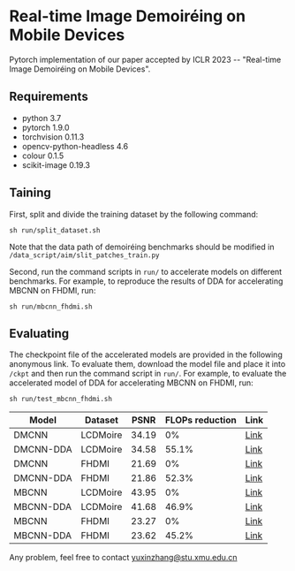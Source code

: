 # Real-time Image Demoir&eacute;ing on Mobile Devices

Pytorch implementation of our paper accepted by ICLR 2023 -- "Real-time Image Demoir&eacute;ing on Mobile Devices".

## Requirements	

- python 3.7
- pytorch 1.9.0
- torchvision 0.11.3
- opencv-python-headless 4.6
- colour 0.1.5
- scikit-image 0.19.3

## Taining

First, split and divide the training dataset by the following command:

```shell
sh run/split_dataset.sh
```

Note that the data path of demoir&eacute;ing benchmarks should be modified in `/data_script/aim/slit_patches_train.py`

Second, run the command scripts in `run/` to accelerate models on different benchmarks. For example, to reproduce the results of DDA for accelerating MBCNN on FHDMI, run:

```shell
sh run/mbcnn_fhdmi.sh
```

## Evaluating

The checkpoint file of the accelerated models are provided in the following anonymous link. To evaluate them, download the model file and place it into  `/ckpt`  and then run the command script in `run/`. For example, to evaluate the accelerated model of DDA for accelerating MBCNN on FHDMI, run:

```shell
sh run/test_mbcnn_fhdmi.sh
```

| Model     | Dataset  | PSNR  | FLOPs reduction | Link                                                         |
| --------- | -------- | ----- | --------------- | ------------------------------------------------------------ |
| DMCNN     | LCDMoire | 34.19 | 0%              | [Link](https://drive.google.com/file/d/1bSyRNEBV1vW1kp7VXE-q1ELsBjcFBHMH/view?usp=sharing) |
| DMCNN-DDA | LCDMoire | 34.58 | 55.1%           | [Link](https://drive.google.com/file/d/1lHZyfGcds9QaFtJFkeWGMk5sv8H6Q2bJ/view?usp=sharing) |
| DMCNN     | FHDMI    | 21.69 | 0%              | [Link](https://drive.google.com/file/d/12z690vkzr___LKdTrCchDXHz3leP7e5T/view?usp=sharing) |
| DMCNN-DDA | FHDMI    | 21.86 | 52.3%           | [Link](https://drive.google.com/file/d/1lHZyfGcds9QaFtJFkeWGMk5sv8H6Q2bJ/view?usp=sharing) |
| MBCNN     | LCDMoire | 43.95 | 0%              | [Link](https://drive.google.com/file/d/12z690vkzr___LKdTrCchDXHz3leP7e5T/view?usp=sharing) |
| MBCNN-DDA | LCDMoire | 41.68 | 46.9%           | [Link](https://drive.google.com/file/d/1lHZyfGcds9QaFtJFkeWGMk5sv8H6Q2bJ/view?usp=sharing) |
| MBCNN     | FHDMI    | 23.27 | 0%              | [Link](https://drive.google.com/file/d/1olk-vq_zqfbOIeqcNHEMrmpb7HxaHHwH/view?usp=sharing) |
| MBCNN-DDA | FHDMI    | 23.62 | 45.2%           | [Link](https://drive.google.com/file/d/1lHZyfGcds9QaFtJFkeWGMk5sv8H6Q2bJ/view?usp=sharing) |

Any problem, feel free to contact [yuxinzhang@stu.xmu.edu.cn](mailto:yuxinzhang@stu.xmu.edu.cn)

